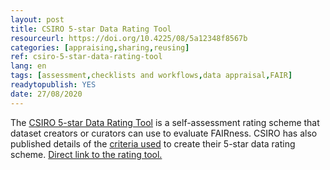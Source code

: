```yaml
---
layout: post 
title: CSIRO 5-star Data Rating Tool
resourceurl: https://doi.org/10.4225/08/5a12348f8567b
categories: [appraising,sharing,reusing]
ref: csiro-5-star-data-rating-tool
lang: en
tags: [assessment,checklists and workflows,data appraisal,FAIR]
readytopublish: YES
date: 27/08/2020
---
```

The [CSIRO 5-star Data Rating Tool](https://doi.org/10.4225/08/5a12348f8567b) is a self-assessment rating scheme that dataset creators or curators can use to evaluate FAIRness. CSIRO has also published details of the [criteria used](https://confluence.csiro.au/display/OZNOME/Data+ratings) to create their 5-star data rating scheme. [Direct link to the rating tool.](http://5stardata.csiro.au)